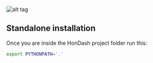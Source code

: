 ![alt tag](https://raw.github.com/pablobuenaposada/HonDash/master/mierdaca/logo/hondash.png)

## Standalone installation

Once you are inside the HonDash project folder run this:
```sh
export PYTHONPATH='.'
```
